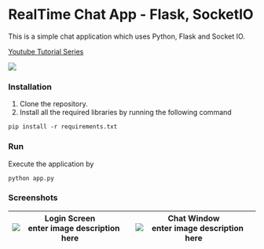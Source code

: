# RealTime Chat App - Flask, SocketIO

This is a simple chat application which uses Python, Flask and Socket IO. 



[Youtube Tutorial Series](https://www.youtube.com/playlist?list=PLzEWSvaHx_Z392JyUztLMgL80MYMQoKlR)

![](https://github.com/mohitwildbeast/Chat-App-Flask-SocketIO/raw/main/screenshots/Realtime%20Chat%20App.png)
### Installation

 1. Clone the repository.
 2. Install all the required libraries by running the following command 

`pip install -r requirements.txt`

### Run
Execute the application by 

    python app.py
### Screenshots
| Login Screen![enter image description here](https://github.com/mohitwildbeast/Chat-App-Flask-SocketIO/raw/main/screenshots/Login%20Screen.png) | Chat Window![enter image description here](https://github.com/mohitwildbeast/Chat-App-Flask-SocketIO/raw/main/screenshots/Chat%20Window.png) 
|--|--|


